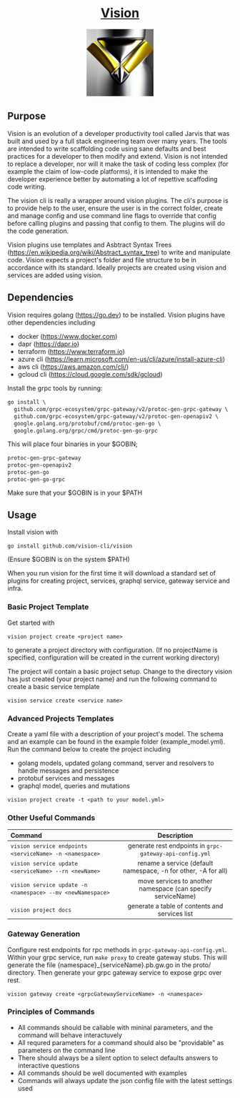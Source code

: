 
<h1 align="center"><a href="https://en.wikipedia.org/wiki/Vision_(Marvel_Cinematic_Universe">Vision</a></h1>

<p align="center">
  <img width="150" src="./images/vision-3d.jpg" />
</p>

## Purpose

Vision is an evolution of a developer productivity tool called Jarvis that was built and used by a full stack engineering
team over many years. The tools are intended to
write scaffolding code using sane defaults and best practices for a developer to then modify and extend.
Vision is not intended to replace a developer, nor will it make the task of coding less complex (for example
the claim of low-code platforms), it is intended to make the developer experience better by automating a lot of repettive
scaffoding code writing.

The vision cli is really a wrapper around vision plugins. The cli's purpose is to provide help to the user, ensure the user is
in the correct folder, create and manage config and use command line flags to override that config before calling plugins and
passing that config to them. The plugins will do the code generation.

Vision plugins use templates and Asbtract Syntax Trees (<https://en.wikipedia.org/wiki/Abstract_syntax_tree>) to write and
manipulate code. Vision expects a project's folder and file structure to be in accordance with its standard.
Ideally projects are created using vision and services are added using vision.

## Dependencies

Vision requires golang (<https://go.dev>) to be installed.
Vision plugins have other dependencies including

- docker (<https://www.docker.com>)
- dapr (<https://dapr.io>)
- terraform (<https://www.terraform.io>)
- azure cli (<https://learn.microsoft.com/en-us/cli/azure/install-azure-cli>)
- aws cli (<https://aws.amazon.com/cli/>)
- gcloud cli (<https://cloud.google.com/sdk/gcloud>)

Install the grpc tools by running:

```
go install \
  github.com/grpc-ecosystem/grpc-gateway/v2/protoc-gen-grpc-gateway \
  github.com/grpc-ecosystem/grpc-gateway/v2/protoc-gen-openapiv2 \
  google.golang.org/protobuf/cmd/protoc-gen-go \
  google.golang.org/grpc/cmd/protoc-gen-go-grpc
```

This will place four binaries in your $GOBIN;

    protoc-gen-grpc-gateway
    protoc-gen-openapiv2
    protoc-gen-go
    protoc-gen-go-grpc

Make sure that your $GOBIN is in your $PATH

## Usage

Install vision with

```
go install github.com/vision-cli/vision
```

(Ensure $GOBIN is on the system $PATH)

When you run vision for the first time it will download a standard set of plugins for creating
project, services, graphql service, gateway service and infra.

### Basic Project Template

Get started with

```
vision project create <project name>
```

to generate a project directory with configuration.
(If no projectName is specified, configuration will be created in the current working directory)

The project will contain a basic project setup. Change to the directory vision has just created (your project name) and run the
following command to create a basic service template

```
vision service create <service name>
```

### Advanced Projects Templates

Create a yaml file with a description of your project's model. The schema and an example can be found in the example folder
(example_model.yml). Run the command below to create the project including

- golang models, updated golang command, server and resolvers to handle messages and persistence
- protobuf services and messages
- graphql model, queries and mutations

```
vision project create -t <path to your model.yml>
```

### Other Useful Commands

| Command                                                    |                          Description                           |
| :--------------------------------------------------------- | :------------------------------------------------------------: |
| `vision service endpoints <serviceName> -n <namespace>`    |    generate rest endpoints in `grpc-gateway-api-config.yml`    |
| `vision service update <serviceName> --rn <newName>`       | rename a service (default namespace, -n for other, -A for all) |
| `vision service update -n <namespace> --mv <newNamespace>` |  move services to another namespace (can specify serviceName)  |
| `vision project docs`                                      |         generate a table of contents and services list         |

### Gateway Generation

Configure rest endpoints for rpc methods in `grpc-gateway-api-config.yml`.
Within your grpc service, run `make proxy` to create gateway stubs.
This will generate the file {namespace}\_{serviceName}.pb.gw.go in the proto/ directory.
Then generate your grpc gateway service to expose grpc over rest.

```
vision gateway create <grpcGatewayServiceName> -n <namespace>
```

### Principles of Commands

- All commands should be callable with mininal parameters, and the command will behave interactuvely
- All requred parameters for a command should also be "providable" as parameters on the command line
- There should always be a silent option to select defaults answers to interactive questions
- All commands should be well documented with examples
- Commands will always update the json config file with the latest settings used
